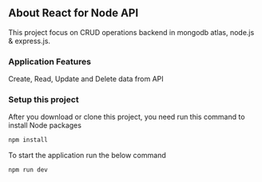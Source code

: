 ## About React for Node API

This project focus on CRUD operations backend in mongodb atlas, node.js & express.js.

### Application Features
Create, Read, Update and Delete data from API

### Setup this project
After you download or clone this project, you need run this command to install Node packages

```sh
npm install
```
To start the application run the below command

```sh
npm run dev
```